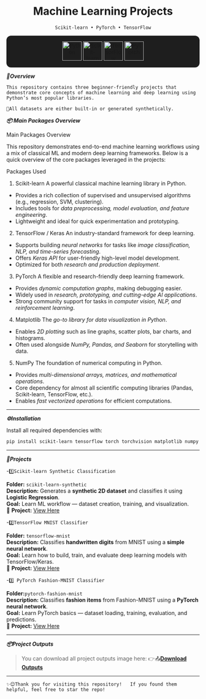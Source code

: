 <div align="center">

# Machine Learning Projects  
`Scikit-learn • PyTorch • TensorFlow`
 
</div>

<p align="center" style="background-color:#1e1e1e; padding:15px; border-radius:12px;">
  <a href="https://www.python.org/" target="_blank">
    <img src="https://cdn.jsdelivr.net/gh/devicons/devicon/icons/python/python-original.svg" alt="Python" width="50" height="50"/>
  </a>
  <a href="https://scikit-learn.org/" target="_blank">
    <img src="https://upload.wikimedia.org/wikipedia/commons/0/05/Scikit_learn_logo_small.svg" alt="Scikit-learn" width="50" height="50"/>
  </a>
  <a href="https://www.tensorflow.org/" target="_blank">
    <img src="https://cdn.jsdelivr.net/gh/devicons/devicon/icons/tensorflow/tensorflow-original.svg" alt="TensorFlow" width="50" height="50"/>
  </a>
  <a href="https://pytorch.org/" target="_blank">
    <img src="https://cdn.jsdelivr.net/gh/devicons/devicon/icons/pytorch/pytorch-original.svg" alt="PyTorch" width="50" height="50"/>
  </a>
</p>

***📌Overview***

`This repository contains three beginner-friendly projects that demonstrate core concepts of machine learning and deep learning using Python’s most popular libraries.`

`📩All datasets are either built-in or generated synthetically.`

***📦 Main Packages Overview***

Main Packages Overview

This repository demonstrates end-to-end machine learning workflows using a mix of classical ML and modern deep learning frameworks. Below is a quick overview of the core packages leveraged in the projects:

Packages Used
1. Scikit-learn
A powerful classical machine learning library in Python.

- Provides a rich collection of supervised and unsupervised algorithms (e.g., regression, SVM, clustering).
- Includes tools for *data preprocessing, model evaluation, and feature engineering*.
- Lightweight and ideal for quick experimentation and prototyping.

2. TensorFlow / Keras
An industry-standard framework for deep learning.

- Supports building *neural networks* for tasks like *image classification, NLP, and time-series forecasting*.
- Offers *Keras API* for user-friendly high-level model development.
- Optimized for both *research and production deployment*.

3. PyTorch
A flexible and research-friendly deep learning framework.

- Provides *dynamic computation graphs*, making debugging easier.
- Widely used in *research, prototyping, and cutting-edge AI applications*.
- Strong community support for tasks in *computer vision, NLP, and reinforcement learning*.

4. Matplotlib
The *go-to library for data visualization in Python*.

- Enables *2D plotting* such as line graphs, scatter plots, bar charts, and histograms.
- Often used alongside *NumPy, Pandas, and Seaborn* for storytelling with data.

5. NumPy
The foundation of numerical computing in Python.

- Provides *multi-dimensional arrays, matrices, and mathematical operations*.
- Core dependency for almost all scientific computing libraries (Pandas, Scikit-learn, TensorFlow, etc.).
- Enables *fast vectorized operations* for efficient computations.
---
***⚙️Installation*** 

Install all required dependencies with: 
```bash
pip install scikit-learn tensorflow torch torchvision matplotlib numpy
```
---
***📂Projects***  

-`1️⃣Scikit-learn Synthetic Classification` 

**Folder:** `scikit-learn-synthetic`  
**Description:** Generates a **synthetic 2D dataset** and classifies it using **Logistic Regression**.  
**Goal:** Learn ML workflow — dataset creation, training, and visualization.  
🔗 **Project:** [View Here](./scikit-learn-synthetic)  

-`2️⃣TensorFlow MNIST Classifier`  

**Folder:** `tensorflow-mnist`  
**Description:** Classifies **handwritten digits** from MNIST using a **simple neural network**.  
**Goal:** Learn how to build, train, and evaluate deep learning models with TensorFlow/Keras.  
🔗 **Project:** [View Here](./tensorflow-mnist)  

-`3️⃣ PyTorch Fashion-MNIST Classifier`
  
**Folder:**`pytorch-fashion-mnist`  
**Description:** Classifies **fashion items** from Fashion-MNIST using a **PyTorch neural network**.  
**Goal:** Learn PyTorch basics — dataset loading, training, evaluation, and predictions.  
🔗 **Project:** [View Here](./pytorch-fashion-mnist)  

---
***📦Project Outputs*** 

>You can download all project outputs image here:
👉📤[**Download Outputs**](./outputs/project_outputs.zip)  

--- 
`✨😊Thank you for visiting this repository!  
If you found them helpful, feel free to star the repo!`